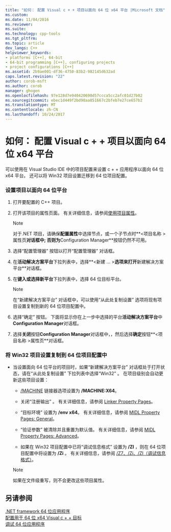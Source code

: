 ```yaml
---
title: "如何： 配置 Visual c + + 项目以面向 64 位 x64 平台 |Microsoft 文档"
ms.custom: 
ms.date: 11/04/2016
ms.reviewer: 
ms.suite: 
ms.technology: cpp-tools
ms.tgt_pltfrm: 
ms.topic: article
dev_langs: C++
helpviewer_keywords:
- platforms [C++], 64-bit
- 64-bit programming [C++], configuring projects
- project configurations [C++]
ms.assetid: 2b9ae001-df36-4750-83b2-982145d632ad
caps.latest.revision: "22"
author: corob-msft
ms.author: corob
manager: ghogen
ms.openlocfilehash: 97e128d7e940420698d57ccca5cc2afc01d27b02
ms.sourcegitcommit: ebec1d449f2bd98aa851667c2bfeb7e27ce657b2
ms.translationtype: MT
ms.contentlocale: zh-CN
ms.lasthandoff: 10/24/2017
---
```

# <a name="how-to-configure-visual-c-projects-to-target-64-bit-x64-platforms"></a>如何： 配置 Visual c + + 项目以面向 64 位 x64 平台

可以使用在 Visual Studio IDE 中的项目配置来设置 c + + 应用程序以面向 64 位 x64 平台。 还可以将 Win32 项目设置迁移到 64 位项目配置。  
  
### <a name="to-set-up-c-applications-to-target-64-bit-platforms"></a>设置项目以面向 64 位平台  
  
1.  打开要配置的 C++ 项目。  
  
2.  打开该项目的属性页面。 有关详细信息，请参阅[使用项目属性](../ide/working-with-project-properties.md)。  
  
    > [!NOTE]
    >  对于.NET 项目，请确保**配置属性**中选择节点，或一个子节点时**\<项目名称 > 属性页**对话框中; 否则为**Configuration Manager**按钮仍然不可用。  
  
3.  选择“配置管理器”  按钮以打开“配置管理器”  对话框。  
  
4.  在**活动解决方案平台**下拉列表中，选择**\<新建 … >**选项来打开**新建解决方案平台**对话框。  
  
5.  在**键入或选择新平台**下拉列表中，选择 64 位目标平台。  
  
    > [!NOTE]
    >  在“新建解决方案平台”  对话框中，可以使用“从此处复制设置”  选项将现有项目设置复制到新的 64 位项目配置中。  
  
6.  选择“确定”  按钮。 下面将显示你在上一步中选择的平台**活动解决方案平台**中**Configuration Manager**对话框。  
  
7.  选择**关闭**按钮**Configuration Manager**对话框中，，然后选择**确定**按钮**\<项目名称 >属性页**对话框。  
  
### <a name="to-copy-win32-project-settings-into-a-64-bit-project-configuration"></a>将 Win32 项目设置复制到 64 位项目配置中  
  
-   当设置面向 64 位平台的项目时，如果“新建解决方案平台”  对话框处于打开状态，请在“从此处复制设置”  下拉列表中选择“Win32” 。 在项目级别会自动更新这些项目设置：  
  
    -   [/MACHINE](../build/reference/machine-specify-target-platform.md) 链接器选项设置为 **/MACHINE:X64**。  
  
    -   关闭“注册输出” 。 有关详细信息，请参阅 [Linker Property Pages](../ide/linker-property-pages.md)。  
  
    -   “目标环境” 设置为 **/env x64**。 有关详细信息，请参阅 [MIDL Property Pages: General](../ide/midl-property-pages-general.md)。  
  
    -   “验证参数” 被清除并且重置为默认值。 有关详细信息，请参阅 [MIDL Property Pages: Advanced](../ide/midl-property-pages-advanced.md)。  
  
    -   如果在 Win32 项目配置中已将“调试信息格式”  设置为 **/ZI** ，则在 64 位项目配置中将设置为 **/Zi** 。 有关详细信息，请参阅 [/Z7、/Zi、/ZI（调试信息格式）](../build/reference/z7-zi-zi-debug-information-format.md)。  
  
    > [!NOTE]
    >  如果在文件级重写，则不会更改这些项目属性。  
  
## <a name="see-also"></a>另请参阅  

[.NET framework 64 位应用程序](/dotnet/framework/64-bit-apps)   
[配置用于 64 位 x64 Visual c + + 目标](../build/configuring-programs-for-64-bit-visual-cpp.md)   
[调试 64 位应用程序](/visualstudio/debugger/debug-64-bit-applications)
